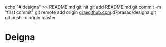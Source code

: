 echo "# designa" >> README.md
git init
git add README.md
git commit -m "first commit"
git remote add origin git@github.com:d7prasad/designa.git
git push -u origin master

# Deigna